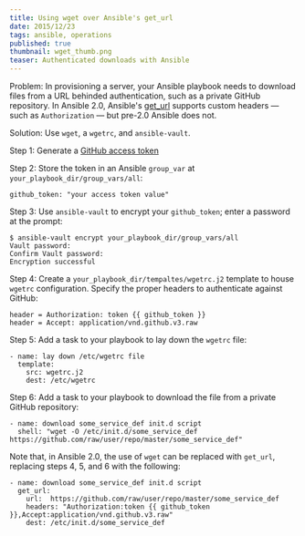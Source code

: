 ```yaml
---
title: Using wget over Ansible's get_url
date: 2015/12/23
tags: ansible, operations
published: true
thumbnail: wget_thumb.png
teaser: Authenticated downloads with Ansible
---
```


Problem: In provisioning a server, your Ansible playbook needs to download files from a URL behinded authentication, such as a private GitHub repository. In Ansible 2.0, Ansible's [get_url]() supports custom headers &mdash; such as `Authorization` &mdash; but pre-2.0 Ansible does not.

Solution: Use `wget`, a `wgetrc`, and `ansible-vault`.

Step 1: Generate a [GitHub access token](https://github.com/settings/tokens)

Step 2: Store the token in an Ansible `group_var` at `your_playbook_dir/group_vars/all`:

```
github_token: "your access token value"
```

Step 3: Use `ansible-vault` to encrypt your `github_token`; enter a password at the prompt:

```
$ ansible-vault encrypt your_playbook_dir/group_vars/all
Vault password:
Confirm Vault password:
Encryption successful
```

Step 4: Create a `your_playbook_dir/tempaltes/wgetrc.j2` template to house `wgetrc` configuration. Specify the proper headers to authenticate against GitHub:

```
header = Authorization: token {{ github_token }}
header = Accept: application/vnd.github.v3.raw
```

Step 5: Add a task to your playbook to lay down the `wgetrc` file:

```
- name: lay down /etc/wgetrc file
  template:
    src: wgetrc.j2
    dest: /etc/wgetrc
```

Step 6: Add a task to your playbook to download the file from a private GitHub repository:

```
- name: download some_service_def init.d script
  shell: "wget -O /etc/init.d/some_service_def https://github.com/raw/user/repo/master/some_service_def"
```

Note that, in Ansible 2.0, the use of `wget` can be replaced with `get_url`, replacing steps 4, 5, and 6 with the following:

```
- name: download some_service_def init.d script
  get_url:
    url:  https://github.com/raw/user/repo/master/some_service_def
    headers: "Authorization:token {{ github_token }},Accept:application/vnd.github.v3.raw"
    dest: /etc/init.d/some_service_def
```
